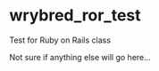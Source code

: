 wrybred_ror_test
================

Test for Ruby on Rails class

Not sure if anything else will go here...
